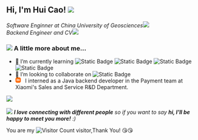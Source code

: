 <!-- ### Hi there 👋 -->
<h2> Hi, I'm Hui Cao! <img src="https://media.giphy.com/media/mGcNjsfWAjY5AEZNw6/giphy.gif" width="50"></h2>

<p><em>Software Enginner at China University of Geosciences</a><img src="https://media.giphy.com/media/fYSnHlufseco8Fh93Z/giphy.gif" width="30"></br>Backend Engineer and CV</a><img src="https://media.giphy.com/media/WUlplcMpOCEmTGBtBW/giphy.gif" width="30"> 
</em></p>
<!--
**ZZH86/ZZH86** is a ✨ _special_ ✨ repository because its `README.md` (this file) appears on your GitHub profile.

<!-- Here are some ideas to get you started- 🔭 I’m currently working on ...- 🌱 I’m currently learning ...
- 👯 I’m looking to collaborate on ...
- 🤔 I’m looking for help with ...
- 💬 Ask me about ...
- 📫 How to reach me: ...
- 😄 Pronouns: ...
- ⚡ Fun fact: ...:
-->

### <img src="https://media.giphy.com/media/VgCDAzcKvsR6OM0uWg/giphy.gif" width="50"> A little more about me...  
- 🌱 I’m currently learning ![Static Badge](https://img.shields.io/badge/java-8A2BE2) ![Static Badge](https://img.shields.io/badge/redis-8A2BE2) ![Static Badge](https://img.shields.io/badge/springboot-8A2BE2) ![Static Badge](https://img.shields.io/badge/springcloud-8A2BE2)
- 👯 I’m looking to collaborate on ![Static Badge](https://img.shields.io/badge/learning%20backend%20development-8A2BE2)
-  <img src="xiaomi.svg" width="14">   &nbsp; I interned as a Java backend developer in the Payment team at Xiaomi's Sales and Service R&D Department.


![](https://github-readme-stats.vercel.app/api?username=ZZH86&theme=synthwave)
<!--[![Top Langs](https://github-readme-stats.vercel.app/api/top-langs/?username=ZZH86&layout=donut&theme=synthwave)](https://github.com/anuraghazra/github-readme-stats)
-->
<img src="https://media.giphy.com/media/LnQjpWaON8nhr21vNW/giphy.gif" width="60"> <em><b>I love connecting with different people</b> so if you want to say <b>hi, I'll be happy to meet you more!</b> :)</em>

You are my ![Visitor Count](https://profile-counter.glitch.me/ZZH86/count.svg) visitor,Thank You! :kissing_heart::kissing_heart:

